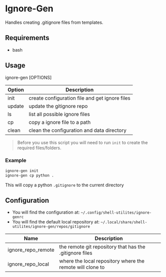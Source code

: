 # Ignore-Gen
Handles creating .gitignore files from templates.

## Requirements
- bash

## Usage
ignore-gen [OPTIONS]

| Option | Description                                    |
|--------|------------------------------------------------|
| init   | create configuration file and get ignore files |
| update | update the gitignore repo                      |
| ls     | list all possible ignore files                 |
| cp     | copy a ignore file to a path                   |
| clean  | clean the configuration and data directory     |

> Before you use this script you will need to run `init` to create the required files/folders.

### Example

``` bash
ignore-gen init
ignore-gen cp python .
```

This will copy a python `.gitignore` to the current directory

## Configuration
- You will find the configuration at: `~/.config/shell-utilites/ignore-genrc`
- You will find the default local repository at: `~/.local/share/shell-utilites/ignore-gen/repos/gitignore`

| Name               | Description                                               |
|--------------------|-----------------------------------------------------------|
| ignore_repo_remote | the remote git repository that has the .gitignore files   |
| ignore_repo_local  | where the local repository where the remote will clone to |
